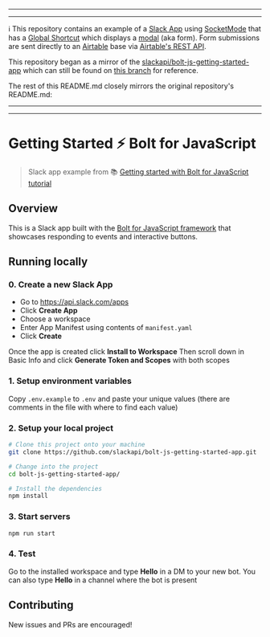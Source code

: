 
----
----

ℹ️ This repository contains an example of a [Slack App](https://api.slack.com/) using [SocketMode](https://api.slack.com/apis/connections/socket) that has a [Global Shortcut](https://api.slack.com/interactivity/shortcuts/using#global_shortcuts) which displays a [modal](https://api.slack.com/surfaces/modals#:~:text=Modals%20provide%20focused%20spaces%20ideal,of%20any%20other%20interface%20element.) (aka form). Form submissions are sent directly to an [Airtable](https://airtable.com) base via [Airtable's REST API](https://support.airtable.com/hc/en-us/articles/203313985-Public-REST-API).

This repository began as a mirror of the [slackapi/bolt-js-getting-started-app](https://github.com/slackapi/bolt-js-getting-started-app) which can still be found on [this branch](https://github.com/marks/slack-form-to-airtable/tree/original-from_bolt-js-getting-started-app) for reference.

The rest of this README.md closely mirrors the original repository's README.md:

----
----

# Getting Started ⚡️ Bolt for JavaScript
> Slack app example from 📚 [Getting started with Bolt for JavaScript tutorial][1]

## Overview

This is a Slack app built with the [Bolt for JavaScript framework][2] that showcases
responding to events and interactive buttons.

## Running locally

### 0. Create a new Slack App

- Go to https://api.slack.com/apps
- Click **Create App**
- Choose a workspace
- Enter App Manifest using contents of `manifest.yaml`
- Click **Create**

Once the app is created click **Install to Workspace** 
Then scroll down in Basic Info and click **Generate Token and Scopes** with both scopes

### 1. Setup environment variables

Copy `.env.example` to `.env` and paste your unique values (there are comments in the file with where to find each value)

### 2. Setup your local project

```zsh
# Clone this project onto your machine
git clone https://github.com/slackapi/bolt-js-getting-started-app.git

# Change into the project
cd bolt-js-getting-started-app/

# Install the dependencies
npm install
```

### 3. Start servers
```zsh
npm run start
```

### 4. Test

Go to the installed workspace and type **Hello** in a DM to your new bot. You can also type **Hello** in a channel where the bot is present

## Contributing

New issues and PRs are encouraged!

[1]: https://slack.dev/bolt-js/tutorial/getting-started
[2]: https://slack.dev/bolt-js/
[3]: https://slack.dev/bolt-js/tutorial/getting-started#setting-up-events
[4]: https://github.com/slackapi/bolt-js/issues/new